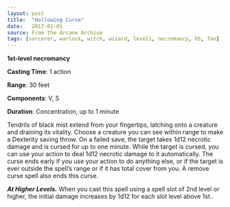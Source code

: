 ```yaml
---
layout: post
title:  "Hollowing Curse"
date:   2017-01-01
source: From the Arcane Archive
tags: [sorcerer, warlock, witch, wizard, level1, necromancy, hb, fan]
---
```


**1st-level necromancy**

**Casting Time**: 1 action

**Range**: 30 feet

**Components**: V, S

**Duration**: Concentration, up to 1 minute

Tendrils of black mist extend from your fingertips, latching onto a creature and draining its vitality. Choose a creature you can see within range to make a Dexterity saving throw. On a failed save, the target takes 1d12 necrotic damage and is cursed for up to one minute. While the target is cursed, you can use your action to deal 1d12 necrotic damage to it automatically. The curse ends early if you use your action to do anything else, or if the target is ever outside the spell’s range or if it has total cover from you. A remove curse spell also ends this curse.

***At Higher Levels.*** When you cast this spell using a spell slot of 2nd level or higher, the initial damage increases by 1d12 for each slot level above 1st..
